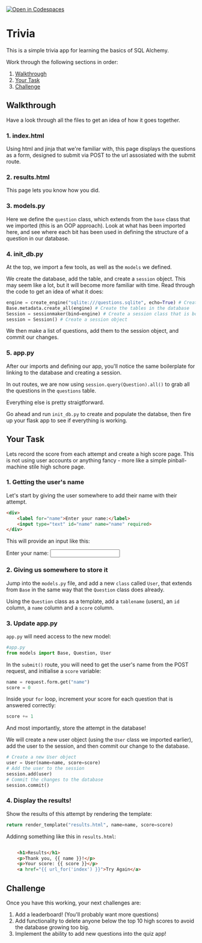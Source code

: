 [![Open in Codespaces](https://classroom.github.com/assets/launch-codespace-2972f46106e565e64193e422d61a12cf1da4916b45550586e14ef0a7c637dd04.svg)](https://classroom.github.com/open-in-codespaces?assignment_repo_id=18133810)
# Trivia
This is a simple trivia app for learning the basics of SQL Alchemy.

Work through the following sections in order:
1. [Walkthrough](#walkthrough)
2. [Your Task](#your-task)
3. [Challenge](#challenge)

## Walkthrough 

Have a look through all the files to get an idea of how it goes together. 

### 1. index.html
Using html and jinja that we're familiar with, this page displays the questions as a form, designed to submit via POST to the url assosiated with the submit route. 

### 2. results.html
This page lets you know how you did. 

### 3. models.py
Here we define the `question` class, which extends from the `base` class that we imported (this is an OOP approach). Look at what has been imported here, and see where each bit has been used in defining the structure of a question in our database. 

### 4. init_db.py
At the top, we import a few tools, as well as the `models` we defined. 

We create the database, add the table, and create a `session` object. This may seem like a lot, but it will become more familiar with time. Read through the code to get an idea of what it does:

```python
engine = create_engine("sqlite:///questions.sqlite", echo=True) # Create an engine that connects to the database file questions.sqlite
Base.metadata.create_all(engine) # Create the tables in the database
Session = sessionmaker(bind=engine) # Create a session class that is bound to the engine
session = Session() # Create a session object
```

We then make a list of questions, add them to the session object, and commit our changes.

### 5. app.py

After our imports and defining our app, you'll notice the same boilerplate for linking to the database and creating a session. 

In out routes, we are now using `session.query(Question).all()` to grab all the questions in the `questions` table. 

Everything else is pretty straigtforward. 

Go ahead and run `init_db.py` to create and populate the databse, then fire up your flask app to see if everything is working. 


## Your Task 
Lets record the score from each attempt and create a high score page. This is not using user accounts or anything fancy - more like a simple pinball-machine stile high schore page.

### 1. Getting the user's name

Let's start by giving the user somewhere to add their name with their attempt. 

```html
<div>
    <label for="name">Enter your name:</label>
    <input type="text" id="name" name="name" required>
</div>
```
This will provide an input like this:

<div>
    <label for="name">Enter your name:</label>
    <input type="text" id="name" name="name" required>
</div>

### 2. Giving us somewhere to store it

Jump into the `models.py` file, and add a new `class` called `User`, that extends from `Base` in the same way that the `Question` class does already.

Using the `Question` class as a template, add a `tablename` (users), an `id` column, a `name` column and a `score` column. 

### 3. Update app.py
`app.py` will need access to the new model:
```python
#app.py
from models import Base, Question, User
```
In the `submit()` route, you will need to get the user's name from the POST request, and initialise a `score` variable:
```python
name = request.form.get("name")
score = 0
```

Inside your `for` loop, increment your score for each question that is answered correctly:
```python 
score += 1 
```

And most importantly, store the attempt in the database! 

We will create a new user object (using the `User` class we imported earlier), add the user to the session, and then commit our change to the database. 

```python
# Create a new User object
user = User(name=name, score=score) 
# Add the user to the session
session.add(user) 
# Commit the changes to the database
session.commit() 
```

### 4. Display the results!
Show the results of this attempt by rendering the template:

```python
return render_template("results.html", name=name, score=score)
```
Addinng something like this in `results.html`:
```html

    <h1>Results</h1>
    <p>Thank you, {{ name }}!</p>
    <p>Your score: {{ score }}</p>
    <a href="{{ url_for('index') }}">Try Again</a>
```

## Challenge

Once you have this working, your next challenges are:
1. Add a leaderboard! (You'll probably want more questions)
2. Add functionality to delete anyone below the top 10 high scores to avoid the database growing too big.
3. Implement the ability to add new questions into the quiz app! 
